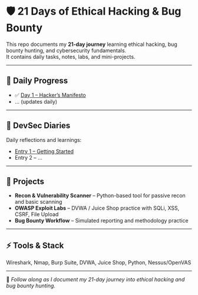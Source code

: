 # 🛡️ 21 Days of Ethical Hacking & Bug Bounty

This repo documents my **21-day journey** learning ethical hacking, bug bounty hunting, and cybersecurity fundamentals.  
It contains daily tasks, notes, labs, and mini-projects.

---

## 📅 Daily Progress
- ✅ [Day 1 – Hacker’s Manifesto](Projects/Manifesto.md)  
- … (updates daily)  

---

## 📖 DevSec Diaries
Daily reflections and learnings:  
- [Entry 1 – Getting Started](DevSec-Diaries/Entry-1.md)  
- Entry 2 – …  

---

## 🧪 Projects
- **Recon & Vulnerability Scanner** – Python-based tool for passive recon and basic scanning  
- **OWASP Exploit Labs** – DVWA / Juice Shop practice with SQLi, XSS, CSRF, File Upload  
- **Bug Bounty Workflow** – Simulated reporting and methodology practice  

---

## ⚡ Tools & Stack
Wireshark, Nmap, Burp Suite, DVWA, Juice Shop, Python, Nessus/OpenVAS  

---

🚀 *Follow along as I document my 21-day journey into ethical hacking and bug bounty hunting.*

